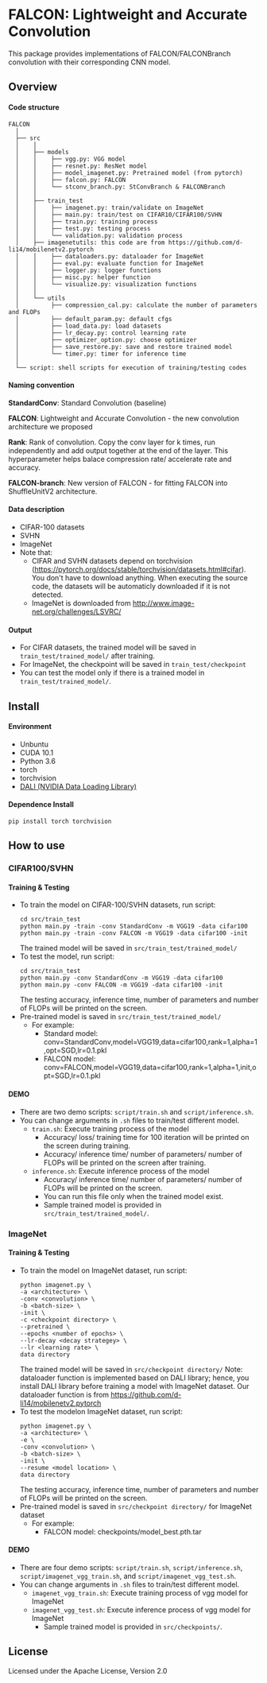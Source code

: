 FALCON: Lightweight and Accurate Convolution
===

This package provides implementations of FALCON/FALCONBranch convolution with their corresponding CNN model.

## Overview
#### Code structure
``` unicode
FALCON
  │ 
  ├── src
  │    │     
  │    ├── models
  │    │    ├── vgg.py: VGG model
  │    │    ├── resnet.py: ResNet model
  │    │    ├── model_imagenet.py: Pretrained model (from pytorch) 
  │    │    ├── falcon.py: FALCON
  │    │    └── stconv_branch.py: StConvBranch & FALCONBranch
  │    │      
  │    ├── train_test
  │    │    ├── imagenet.py: train/validate on ImageNet 
  │    │    ├── main.py: train/test on CIFAR10/CIFAR100/SVHN 
  │    │    ├── train.py: training process
  │    │    ├── test.py: testing process
  │    │    └── validation.py: validation process
  │    ├── imagenetutils: this code are from https://github.com/d-li14/mobilenetv2.pytorch
  │    │    ├── dataloaders.py: dataloader for ImageNet 
  │    │    ├── eval.py: evaluate function for ImageNet 
  │    │    ├── logger.py: logger functions 
  │    │    ├── misc.py: helper function
  │    │    └── visualize.py: visualization functions
  │    │     
  │    └── utils
  │         ├── compression_cal.py: calculate the number of parameters and FLOPs
  │         ├── default_param.py: default cfgs 
  │         ├── load_data.py: load datasets
  │         ├── lr_decay.py: control learning rate
  │         ├── optimizer_option.py: choose optimizer 
  │         ├── save_restore.py: save and restore trained model
  │         └── timer.py: timer for inference time
  │
  └── script: shell scripts for execution of training/testing codes
```

#### Naming convention
**StandardConv**: Standard Convolution (baseline)

**FALCON**: Lightweight and Accurate Convolution - the new convolution architecture we proposed

**Rank**: Rank of convolution. Copy the conv layer for k times, run independently and add output together at the end of the layer. This hyperparameter helps balace compression rate/ accelerate rate and accuracy.

**FALCON-branch**: New version of FALCON - for fitting FALCON into ShuffleUnitV2 architecture.

#### Data description
* CIFAR-100 datasets
* SVHN
* ImageNet
* Note that: 
    * CIFAR and SVHN datasets depend on torchvision (https://pytorch.org/docs/stable/torchvision/datasets.html#cifar). You don't have to download anything. When executing the source code, the datasets will be automaticly downloaded if it is not detected.
    * ImageNet is downloaded from http://www.image-net.org/challenges/LSVRC/

#### Output
* For CIFAR datasets, the trained model will be saved in `train_test/trained_model/` after training.
* For ImageNet, the checkpoint will be saved in `train_test/checkpoint`
* You can test the model only if there is a trained model in `train_test/trained_model/`.

## Install
#### Environment 
* Unbuntu
* CUDA 10.1
* Python 3.6
* torch
* torchvision
* [DALI (NVIDIA Data Loading Library)](https://docs.nvidia.com/deeplearning/dali/user-guide/docs/index.html)
#### Dependence Install
    pip install torch torchvision

## How to use 
### CIFAR100/SVHN
#### Training & Testing
* To train the model on CIFAR-100/SVHN datasets, run script:
    ```    
    cd src/train_test
    python main.py -train -conv StandardConv -m VGG19 -data cifar100
    python main.py -train -conv FALCON -m VGG19 -data cifar100 -init
    ```
    The trained model will be saved in `src/train_test/trained_model/`
* To test the model, run script:
    ```
    cd src/train_test
    python main.py -conv StandardConv -m VGG19 -data cifar100
    python main.py -conv FALCON -m VGG19 -data cifar100 -init
    ```
    The testing accuracy, inference time, number of parameters and number of FLOPs will be printed on the screen.
* Pre-trained model is saved in `src/train_test/trained_model/`
    * For example:
        * Standard model:
            conv=StandardConv,model=VGG19,data=cifar100,rank=1,alpha=1,opt=SGD,lr=0.1.pkl
        * FALCON model:
            conv=FALCON,model=VGG19,data=cifar100,rank=1,alpha=1,init,opt=SGD,lr=0.1.pkl

#### DEMO
* There are two demo scripts: `script/train.sh` and `script/inference.sh`.
* You can change arguments in `.sh` files to train/test different model.
    * `train.sh`: Execute training process of the model
        * Accuracy/ loss/ training time for 100 iteration will be printed on the screen during training.
        * Accuracy/ inference time/ number of parameters/ number of FLOPs will be printed on the screen after training.
    * `inference.sh`: Execute inference process of the model
        * Accuracy/ inference time/ number of parameters/ number of FLOPs will be printed on the screen.
        * You can run this file only when the trained model exist.
        * Sample trained model is provided in `src/train_test/trained_model/`.
        
### ImageNet
#### Training & Testing
* To train the model on ImageNet dataset, run script:
    ```    
    python imagenet.py \
    -a <architecture> \
    -conv <convolution> \
    -b <batch-size> \
    -init \
    -c <checkpoint directory> \
    --pretrained \
    --epochs <number of epochs> \
    --lr-decay <decay strategey> \
    --lr <learning rate> \
    data directory
    ```
    The trained model will be saved in `src/checkpoint directory/`
    Note: dataloader function is implemented based on DALI library; hence, you install DALI library before training a model with ImageNet dataset. Our dataloader function is from https://github.com/d-li14/mobilenetv2.pytorch
* To test the modelon ImageNet dataset, run script:
    ```    
    python imagenet.py \
    -a <architecture> \
    -e \
    -conv <convolution> \
    -b <batch-size> \
    -init \
    --resume <model location> \
    data directory
    ```
    The testing accuracy, inference time, number of parameters and number of FLOPs will be printed on the screen.
* Pre-trained model is saved in `src/checkpoint directory/` for ImageNet dataset
    * For example:
        * FALCON model:
            checkpoints/model_best.pth.tar

#### DEMO
* There are four demo scripts: `script/train.sh`, `script/inference.sh`, `script/imagenet_vgg_train.sh`, and `script/imagenet_vgg_test.sh`.
* You can change arguments in `.sh` files to train/test different model.
    * `imagenet_vgg_train.sh`: Execute training process of vgg model for ImageNet
    * `imagenet_vgg_test.sh`: Execute inference process of vgg model for ImageNet
        * Sample trained model is provided in `src/checkpoints/`.

## License
Licensed under the Apache License, Version 2.0
